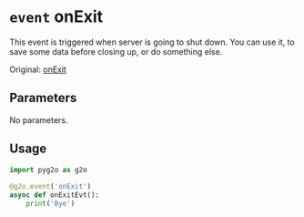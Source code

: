 # `event` onExit
This event is triggered when server is going to shut down.
You can use it, to save some data before closing up, or do something else.

Original: [onExit](https://gothicmultiplayerteam.gitlab.io/docs/0.3.0/script-reference/server-events/general/onExit/)

## Parameters
No parameters.

## Usage
```python
import pyg2o as g2o
        
@g2o.event('onExit')
async def onExitEvt():
    print('Bye')
```